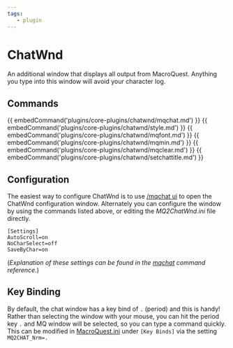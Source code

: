 ```yaml
---
tags:
   - plugin
---
```

# ChatWnd

An additional window that displays all output from MacroQuest. Anything you type into this window will avoid your character log.

## Commands

{{ embedCommand('plugins/core-plugins/chatwnd/mqchat.md') }}
{{ embedCommand('plugins/core-plugins/chatwnd/style.md') }}
{{ embedCommand('plugins/core-plugins/chatwnd/mqfont.md') }}
{{ embedCommand('plugins/core-plugins/chatwnd/mqmin.md') }}
{{ embedCommand('plugins/core-plugins/chatwnd/mqclear.md') }}
{{ embedCommand('plugins/core-plugins/chatwnd/setchattitle.md') }}

## Configuration

The easiest way to configure ChatWnd is to use [/mqchat ui](mqchat.md) to open the ChatWnd configuration window. Alternately you can configure the window by using the commands listed above, or editing the _MQ2ChatWnd.ini_ file directly.

```text
[Settings]
AutoScroll=on
NoCharSelect=off
SaveByChar=on
```

(*Explanation of these settings can be found in the [mqchat](mqchat.md) command reference.*)

## Key Binding

By default, the chat window has a key bind of `.` (period) and this is handy! Rather than selecting the window with your mouse, you can hit the period key `.` and MQ window will be selected, so you can type a command quickly. This can be modified in [MacroQuest.ini](../../../main/macroquest.ini.md) under `[Key Binds]` via the setting `MQ2CHAT_Nrm=.`
